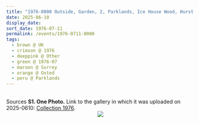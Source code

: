 ```yaml
---
title: "1976-0000 Outside, Garden, 2, Parklands, Ice House Wood, Hurst Green, Oxted, Surrey, UK (year not sure)"
date: 2025-06-10
display_date: 
sort_date: 1976-07-11
permalink: /events/1976-0711-0000
tags:
  - brown @ UK
  - crimson @ 1976
  - deeppink @ Other
  - green @ 1976-07
  - maroon @ Surrey
  - orange @ Oxted
  - peru @ Parklands
---
```


<br>

<wave-list>
  <list-title color="DarkSeaGreen" width="40">Sources</list-title>
  <list-item color="BlanchedAlmond"  width="280"><b>S1. One Photo.</b> Link to the gallery in which it was uploaded on 2025-0610: <a href="https://eternalmoments.smugmug.com/Collections/Pat-Anslow-Collection/1976/">Collection 1976</a>.</list-item>
</wave-list>

<div style="text-align: center"><img src="https://pub-bcc3cbe9b1e94ba1ac28915f7a3900fa.r2.dev/1976-0000_Outside_Garden_2_Parklands_Ice_House_Wood_Hurst_Green_Oxted_Surrey_UK_(year_not_sure)_(Pat_Anslow_Collection).png" /></div>